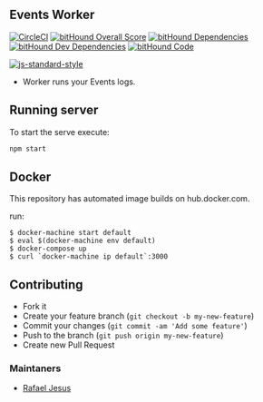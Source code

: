 ## Events Worker

[![CircleCI](https://circleci.com/gh/rafaeljesus/events-worker/tree/master.svg?style=svg)](https://circleci.com/gh/rafaeljesus/events-worker/tree/master)
[![bitHound Overall Score](https://www.bithound.io/github/rafaeljesus/events-worker/badges/score.svg)](https://www.bithound.io/github/rafaeljesus/events-worker)
[![bitHound Dependencies](https://www.bithound.io/github/rafaeljesus/events-worker/badges/dependencies.svg)](https://www.bithound.io/github/rafaeljesus/events-worker/master/dependencies/npm)
[![bitHound Dev Dependencies](https://www.bithound.io/github/rafaeljesus/events-worker/badges/devDependencies.svg)](https://www.bithound.io/github/rafaeljesus/events-worker/master/dependencies/npm)
[![bitHound Code](https://www.bithound.io/github/rafaeljesus/events-worker/badges/code.svg)](https://www.bithound.io/github/rafaeljesus/events-worker)

[![js-standard-style](https://cdn.rawgit.com/feross/standard/master/badge.svg)](https://github.com/rafaeljesus/events-worker)

* Worker runs your Events logs.

## Running server
To start the serve execute:
```bash
npm start
```

## Docker
This repository has automated image builds on hub.docker.com.

run:
```
$ docker-machine start default
$ eval $(docker-machine env default)
$ docker-compose up
$ curl `docker-machine ip default`:3000
```

## Contributing
- Fork it
- Create your feature branch (`git checkout -b my-new-feature`)
- Commit your changes (`git commit -am 'Add some feature'`)
- Push to the branch (`git push origin my-new-feature`)
- Create new Pull Request

### Maintaners

* [Rafael Jesus](https://github.com/rafaeljesus)
